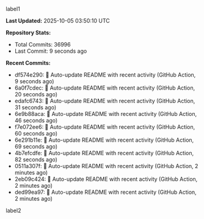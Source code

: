 
label1 
<!-- ACTIVITY_START -->
**Last Updated:** 2025-10-05 03:50:10 UTC

**Repository Stats:**
- Total Commits: 36996
- Last Commit: 9 seconds ago

**Recent Commits:**
- df574e290: 🤖 Auto-update README with recent activity (GitHub Action, 9 seconds ago)
- 6a0f7cdec: 🤖 Auto-update README with recent activity (GitHub Action, 20 seconds ago)
- edafc6743: 🤖 Auto-update README with recent activity (GitHub Action, 31 seconds ago)
- 6e9b88aca: 🤖 Auto-update README with recent activity (GitHub Action, 46 seconds ago)
- f7e072ee6: 🤖 Auto-update README with recent activity (GitHub Action, 60 seconds ago)
- 6e291b11e: 🤖 Auto-update README with recent activity (GitHub Action, 69 seconds ago)
- 4b7efcdfe: 🤖 Auto-update README with recent activity (GitHub Action, 82 seconds ago)
- 0511a307f: 🤖 Auto-update README with recent activity (GitHub Action, 2 minutes ago)
- 2eb09c424: 🤖 Auto-update README with recent activity (GitHub Action, 2 minutes ago)
- ded99ea97: 🤖 Auto-update README with recent activity (GitHub Action, 2 minutes ago)
<!-- ACTIVITY_END -->

label2
